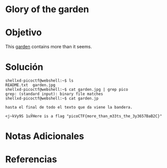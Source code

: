 # Glory of the garden

# Objetivo
This [garden](https://jupiter.challenges.picoctf.org/static/43c4743b3946f427e883f6b286f47467/garden.jpg) contains more than it seems.
# Solución
```
shellxd-picoctf@webshell:~$ ls
README.txt  garden.jpg
shellxd-picoctf@webshell:~$ cat garden.jpg | grep pico
grep: (standard input): binary file matches
shellxd-picoctf@webshell:~$ cat garden.jp

hasta el final de todo el texto que da viene la bandera.

<j~kVy9S 1uӲHere is a flag "picoCTF{more_than_m33ts_the_3y3657BaB2C}"
```
# Notas Adicionales

# Referencias
